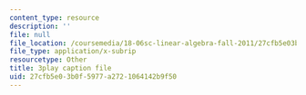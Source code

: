 ```yaml
---
content_type: resource
description: ''
file: null
file_location: /coursemedia/18-06sc-linear-algebra-fall-2011/27cfb5e03b0f5977a2721064142b9f50_pz3zyUO2gpM.vtt
file_type: application/x-subrip
resourcetype: Other
title: 3play caption file
uid: 27cfb5e0-3b0f-5977-a272-1064142b9f50
---
```

